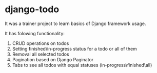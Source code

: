 # django-todo
It was a trainer project to learn basics of Django framework usage.

It has folowing functionality:
1. CRUD operations on todos
2. Setting finished\in-progress status for a todo or all of them
3. Removal all selected todos
4. Pagination based on Django Paginator
5. Tabs to see all todos with equal statuses (in-progress\finished\all)
